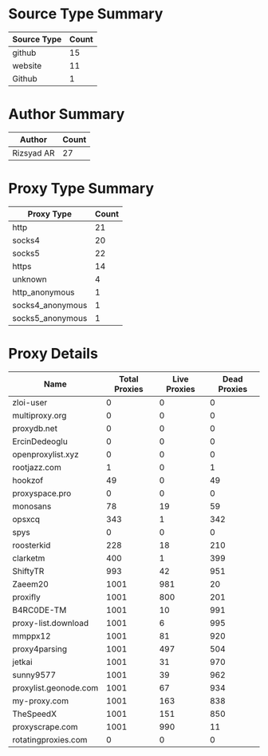 # Source Type Summary

| Source Type | Count |
|-------------|-------|
| github | 15 |
| website | 11 |
| Github | 1 |


# Author Summary

| Author | Count |
|--------|-------|
| Rizsyad AR | 27 |


# Proxy Type Summary

| Proxy Type | Count |
|------------|-------|
| http | 21 |
| socks4 | 20 |
| socks5 | 22 |
| https | 14 |
| unknown | 4 |
| http_anonymous | 1 |
| socks4_anonymous | 1 |
| socks5_anonymous | 1 |


# Proxy Details

| Name | Total Proxies | Live Proxies | Dead Proxies |
|------|---------------|--------------|---------------|
| zloi-user | 0 | 0 | 0 |
| multiproxy.org | 0 | 0 | 0 |
| proxydb.net | 0 | 0 | 0 |
| ErcinDedeoglu | 0 | 0 | 0 |
| openproxylist.xyz | 0 | 0 | 0 |
| rootjazz.com | 1 | 0 | 1 |
| hookzof | 49 | 0 | 49 |
| proxyspace.pro | 0 | 0 | 0 |
| monosans | 78 | 19 | 59 |
| opsxcq | 343 | 1 | 342 |
| spys | 0 | 0 | 0 |
| roosterkid | 228 | 18 | 210 |
| clarketm | 400 | 1 | 399 |
| ShiftyTR | 993 | 42 | 951 |
| Zaeem20 | 1001 | 981 | 20 |
| proxifly | 1001 | 800 | 201 |
| B4RC0DE-TM | 1001 | 10 | 991 |
| proxy-list.download | 1001 | 6 | 995 |
| mmppx12 | 1001 | 81 | 920 |
| proxy4parsing | 1001 | 497 | 504 |
| jetkai | 1001 | 31 | 970 |
| sunny9577 | 1001 | 39 | 962 |
| proxylist.geonode.com | 1001 | 67 | 934 |
| my-proxy.com | 1001 | 163 | 838 |
| TheSpeedX | 1001 | 151 | 850 |
| proxyscrape.com | 1001 | 990 | 11 |
| rotatingproxies.com | 0 | 0 | 0 |
